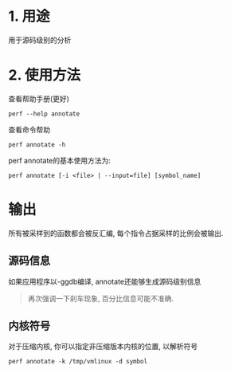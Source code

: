 
# 1. 用途

用于源码级别的分析

# 2. 使用方法

查看帮助手册(更好)

```
perf --help annotate
```

查看命令帮助

```
perf annotate -h
```

perf annotate的基本使用方法为: 

```
perf annotate [-i <file> | --input=file] [symbol_name]
```

# 输出

所有被采样到的函数都会被反汇编, 每个指令占据采样的比例会被输出. 

## 源码信息

如果应用程序以-ggdb编译, annotate还能够生成源码级别信息

>再次强调一下刹车现象, 百分比信息可能不准确. 

## 内核符号

对于压缩内核, 你可以指定非压缩版本内核的位置, 以解析符号

```
perf annotate -k /tmp/vmlinux -d symbol 
```